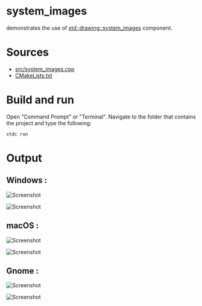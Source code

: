 # system_images

demonstrates the use of [xtd::drawing::system_images](../../../../xtd.drawing/include/xtd/drawing/system_images.h) component.

# Sources

* [src/system_images.cpp](src/system_images.cpp)
* [CMakeLists.txt](CMakeLists.txt)

# Build and run

Open "Command Prompt" or "Terminal". Navigate to the folder that contains the project and type the following:

```shell
xtdc run
```

# Output

## Windows :

![Screenshot](../../../../docs/pictures/examples/system_images_w.png)

![Screenshot](../../../../docs/pictures/examples/system_images_wd.png)

## macOS :

![Screenshot](../../../../docs/pictures/examples/system_images_m.png)

![Screenshot](../../../../docs/pictures/examples/system_images_md.png)

## Gnome :

![Screenshot](../../../../docs/pictures/examples/system_images_g.png)

![Screenshot](../../../../docs/pictures/examples/system_images_gd.png)

